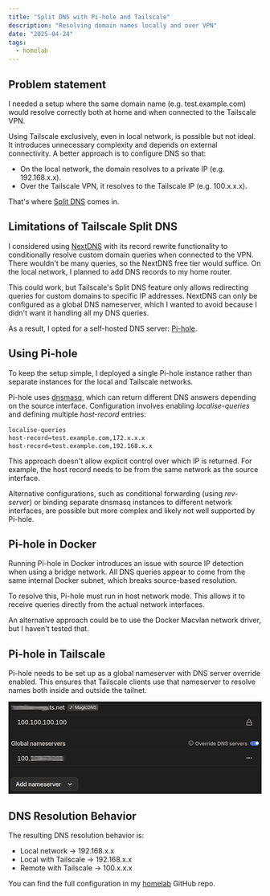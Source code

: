 ```yaml
---
title: "Split DNS with Pi-hole and Tailscale"
description: "Resolving domain names locally and over VPN"
date: "2025-04-24"
tags:
  - homelab
---
```


## Problem statement

I needed a setup where the same domain name (e.g. test.example.com) would resolve correctly both at home and when connected to the Tailscale VPN.

Using Tailscale exclusively, even in local network, is possible but not ideal. It introduces unnecessary complexity and depends on external connectivity. A better approach is to configure DNS so that:

- On the local network, the domain resolves to a private IP (e.g. 192.168.x.x).
- Over the Tailscale VPN, it resolves to the Tailscale IP (e.g. 100.x.x.x).

That's where [Split DNS](https://en.wikipedia.org/wiki/Split-horizon_DNS) comes in.

## Limitations of Tailscale Split DNS

I considered using [NextDNS](https://nextdns.io) with its record rewrite functionality to conditionally resolve custom domain queries when connected to the VPN. There wouldn't be many queries, so the NextDNS free tier would suffice. On the local network, I planned to add DNS records to my home router.

This could work, but Tailscale's Split DNS feature only allows redirecting queries for custom domains to specific IP addresses. NextDNS can only be configured as a global DNS nameserver, which I wanted to avoid because I didn't want it handling all my DNS queries.

As a result, I opted for a self-hosted DNS server: [Pi-hole](https://pi-hole.net).

## Using Pi-hole

To keep the setup simple, I deployed a single Pi-hole instance rather than separate instances for the local and Tailscale networks.

Pi-hole uses [dnsmasq](https://thekelleys.org.uk/dnsmasq/docs/dnsmasq-man.html), which can return different DNS answers depending on the source interface. Configuration involves enabling _localise-queries_ and defining multiple _host-record_ entries:

```text title="dnsmasq.d/99-host-records.conf.j2"
localise-queries
host-record=test.example.com,172.x.x.x
host-record=test.example.com,192.168.x.x
```

This approach doesn't allow explicit control over which IP is returned. For example, the host record needs to be from the same network as the source interface.

Alternative configurations, such as conditional forwarding (using _rev-server_) or binding separate dnsmasq instances to different network interfaces, are possible but more complex and likely not well supported by Pi-hole.

## Pi-hole in Docker

Running Pi-hole in Docker introduces an issue with source IP detection when using a bridge network. All DNS queries appear to come from the same internal Docker subnet, which breaks source-based resolution.

To resolve this, Pi-hole must run in host network mode. This allows it to receive queries directly from the actual network interfaces.

An alternative approach could be to use the Docker Macvlan network driver, but I haven't tested that.

## Pi-hole in Tailscale

Pi-hole needs to be set up as a global nameserver with DNS server override enabled. This ensures that Tailscale clients use that nameserver to resolve names both inside and outside the tailnet.

![Pi-hole in Tailscale](./tailscale-nameservers.png)

## DNS Resolution Behavior

The resulting DNS resolution behavior is:

- Local network -> 192.168.x.x
- Local with Tailscale -> 192.168.x.x
- Remote with Tailscale -> 100.x.x.x

You can find the full configuration in my [homelab](https://github.com/ganczarek/homelab) GitHub repo.
